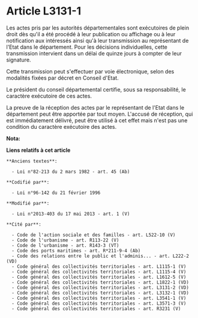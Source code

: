 # Article L3131-1

Les actes pris par les autorités départementales sont exécutoires de plein droit dès qu'il a été procédé à leur publication
ou affichage ou à leur notification aux intéressés ainsi qu'à leur transmission au représentant de l'Etat dans le
département. Pour les décisions individuelles, cette transmission intervient dans un délai de quinze jours à compter de leur
signature. 

Cette transmission peut s'effectuer par voie électronique, selon des modalités fixées par décret en Conseil d'Etat. 

Le président du conseil départemental  certifie, sous sa responsabilité, le caractère exécutoire de ces actes. 

La preuve de la réception des actes par le représentant de l'Etat dans le département peut être apportée par tout moyen.
L'accusé de réception, qui est immédiatement délivré, peut être utilisé à cet effet mais n'est pas une condition du caractère
exécutoire des actes.

**Nota:**



**Liens relatifs à cet article**

	**Anciens textes**:

	  - Loi n°82-213 du 2 mars 1982 - art. 45 (Ab)

	**Codifié par**:

	  - Loi n°96-142 du 21 février 1996

	**Modifié par**:

	  - Loi n°2013-403 du 17 mai 2013 - art. 1 (V)

	**Cité par**:

	  - Code de l'action sociale et des familles - art. L522-10 (V)
	  - Code de l'urbanisme - art. R113-22 (V)
	  - Code de l'urbanisme - art. R143-3 (VT)
	  - Code des ports maritimes - art. R*211-9-4 (Ab)
	  - Code des relations entre le public et l'adminis... - art. L222-2 (VD)
	  - Code général des collectivités territoriales - art. L1115-1 (V)
	  - Code général des collectivités territoriales - art. L1115-4 (V)
	  - Code général des collectivités territoriales - art. L1612-5 (V)
	  - Code général des collectivités territoriales - art. L1822-1 (VD)
	  - Code général des collectivités territoriales - art. L3131-2 (VD)
	  - Code général des collectivités territoriales - art. L3132-1 (VD)
	  - Code général des collectivités territoriales - art. L3541-1 (V)
	  - Code général des collectivités territoriales - art. L3571-3 (V)
	  - Code général des collectivités territoriales - art. R3231 (V)
